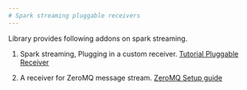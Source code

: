 ```yaml
---
# Spark streaming pluggable receivers
---
```


Library provides following addons on spark streaming.

1. Spark streaming, Plugging in a custom receiver. [Tutorial Pluggable Receiver](docs/plugin-custom-receiver.md)

2. A receiver for ZeroMQ message stream. [ZeroMQ Setup guide](docs/zeromq-setup-guide.md)
